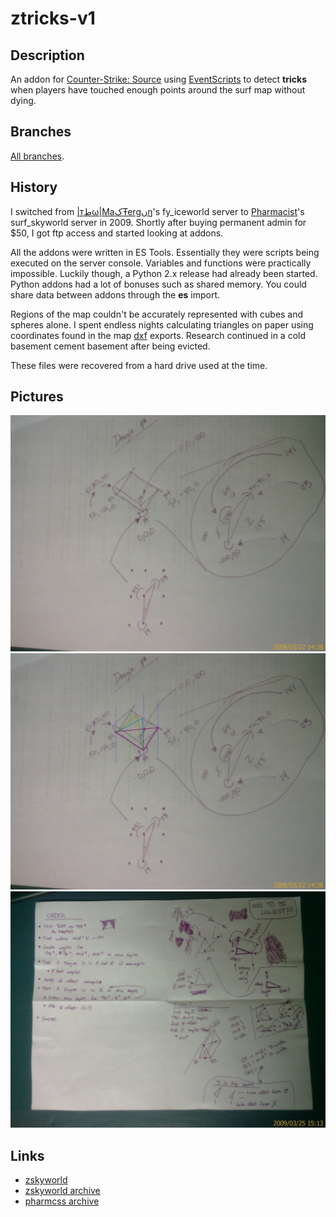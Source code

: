 # ztricks-v1

## Description
An addon for [Counter-Strike: Source](https://store.steampowered.com/app/240/CounterStrike_Source/) using [EventScripts](https://developer.valvesoftware.com/wiki/EventScripts) to detect **tricks** when players have touched enough points around the surf map without dying.

## Branches
[All branches](https://github.com/krwigo/ztricks-v1/branches).

## History
I switched from [|тطω|MaکŦergںŋ](https://steamcommunity.com/profiles/76561197978487378/)'s fy_iceworld server to [Pharmacist](https://www.youtube.com/watch?v=6b5bMCraWBA)'s surf_skyworld server in 2009. Shortly after buying permanent admin for $50, I got ftp access and started looking at addons.

All the addons were written in ES Tools. Essentially they were scripts being executed on the server console. Variables and functions were practically impossible. Luckily though, a Python 2.x release had already been started. Python addons had a lot of bonuses such as shared memory. You could share data between addons through the **es** import.

Regions of the map couldn't be accurately represented with cubes and spheres alone. I spent endless nights calculating triangles on paper using coordinates found in the map [dxf](https://en.wikipedia.org/wiki/AutoCAD_DXF) exports. Research continued in a cold basement cement basement after being evicted.

These files were recovered from a hard drive used at the time.

## Pictures
![imag0001.jpg](https://raw.githubusercontent.com/krwigo/ztricks-v1/main/assets/imag0001.jpg)
![imag0002.jpg](https://raw.githubusercontent.com/krwigo/ztricks-v1/main/assets/imag0002.jpg)
![imag0003.jpg](https://raw.githubusercontent.com/krwigo/ztricks-v1/main/assets/imag0003.jpg)

## Links
* [zskyworld](https://zskyworld.com/)
* [zskyworld archive](https://web.archive.org/web/2020*/zskyworld.com)
* [pharmcss archive](https://web.archive.org/web/2011*/pharmcss.com)
